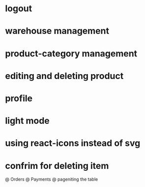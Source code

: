 # logout
# warehouse management
# product-category management
# editing and deleting product
# profile
# light mode
# using react-icons instead of svg
# confrim for deleting item

@ Orders
@ Payments
@ pageniting the table
